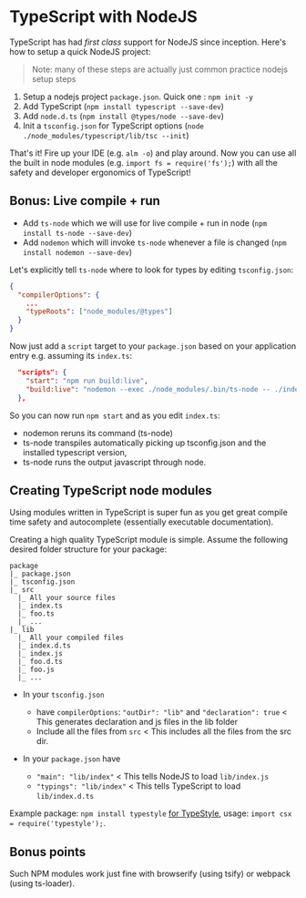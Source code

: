# TypeScript with NodeJS
TypeScript has had *first class* support for NodeJS since inception. Here's how to setup a quick NodeJS project:

> Note: many of these steps are actually just common practice nodejs setup steps

1. Setup a nodejs project `package.json`. Quick one : `npm init -y`
1. Add TypeScript (`npm install typescript --save-dev`)
1. Add `node.d.ts` (`npm install @types/node --save-dev`)
1. Init a `tsconfig.json` for TypeScript options (`node ./node_modules/typescript/lib/tsc --init`)

That's it! Fire up your IDE (e.g. `alm -o`) and play around. Now you can use all the built in node modules (e.g. `import fs = require('fs');`) with all the safety and developer ergonomics of TypeScript!

## Bonus: Live compile + run
* Add `ts-node` which we will use for live compile + run in node (`npm install ts-node --save-dev`)
* Add `nodemon` which will invoke `ts-node` whenever a file is changed (`npm install nodemon --save-dev`)

Let's explicitly tell `ts-node` where to look for types by editing `tsconfig.json`:

```json
{
  "compilerOptions": {
    ...
    "typeRoots": ["node_modules/@types"]
  }
}
```

Now just add a `script` target to your `package.json` based on your application entry e.g. assuming its `index.ts`:

```json
  "scripts": {
    "start": "npm run build:live",
    "build:live": "nodemon --exec ./node_modules/.bin/ts-node -- ./index.ts"
  },
```

So you can now run `npm start` and as you edit `index.ts`:

* nodemon reruns its command (ts-node)
* ts-node transpiles automatically picking up tsconfig.json and the installed typescript version,
* ts-node runs the output javascript through node.

## Creating TypeScript node modules

Using modules written in TypeScript is super fun as you get great compile time safety and autocomplete (essentially executable documentation).

Creating a high quality TypeScript module is simple. Assume the following desired folder structure for your package:

```
package
|_ package.json
|_ tsconfig.json
|_ src
  |_ All your source files
  |_ index.ts
  |_ foo.ts
  |_ ...
|_ lib
  |_ All your compiled files
  |_ index.d.ts
  |_ index.js
  |_ foo.d.ts
  |_ foo.js
  |_ ...
```


* In your `tsconfig.json`
  * have `compilerOptions`: `"outDir": "lib"` and `"declaration": true` < This generates declaration and js files in the lib folder
  * Include all the files from `src` < This includes all the files from the src dir.

* In your `package.json` have
  * `"main": "lib/index"` < This tells NodeJS to load `lib/index.js`
  * `"typings": "lib/index"` < This tells TypeScript to load `lib/index.d.ts`


Example package: `npm install typestyle` [for TypeStyle](https://www.npmjs.com/package/typestyle),  usage: `import csx = require('typestyle');`.


## Bonus points

Such NPM modules work just fine with browserify (using tsify) or webpack (using ts-loader).
